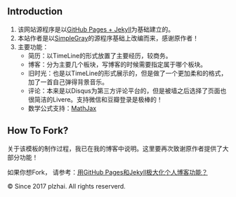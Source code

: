 ## Introduction 

1. 该网站源程序是以[GitHub Pages + Jekyll](https://jekyllrb.com/docs/github-pages/)为基础建立的。
2. 本站作者是以[SimpleGray](https://github.com/mytharcher/SimpleGray)的源程序基础上改编而来，感谢原作者！
3. 主要功能：
   - 简历：以TimeLine的形式放置了主要经历，较商务。
   - 博客：分为主要几个板块，写博客的时候需要指定属于哪个板块。
   - 旧时光：也是以TimeLine的形式展示的，但是做了一个更加柔和的格式，加了一首自己弹得背景音乐。
   - 评论：本来是以Disqus为第三方评论平台的，但是被墙之后选择了页面也很简洁的Livere。支持微信和豆瓣登录是极棒的！
   - 数学公式支持：[MathJax](https://www.mathjax.org/)

## How To Fork?

关于该模板的制作过程，我已在我的博客中说明。这里要再次致谢原作者提供了大部分功能！

如果你想Fork， 请参考：[用GitHub Pages和Jekyll极大化个人博客功能？](https://plzhai.github.io/blog/posts/githubpages)

© Since 2017 plzhai. All rights reserverd.
